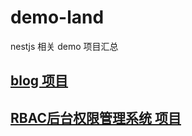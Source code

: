 # demo-land

nestjs 相关 demo 项目汇总

## [blog 项目](https://github.com/zheng-chuang/blog-nest)

## [RBAC后台权限管理系统 项目](https://github.com/NG-NEST/ng-nest-moon)
